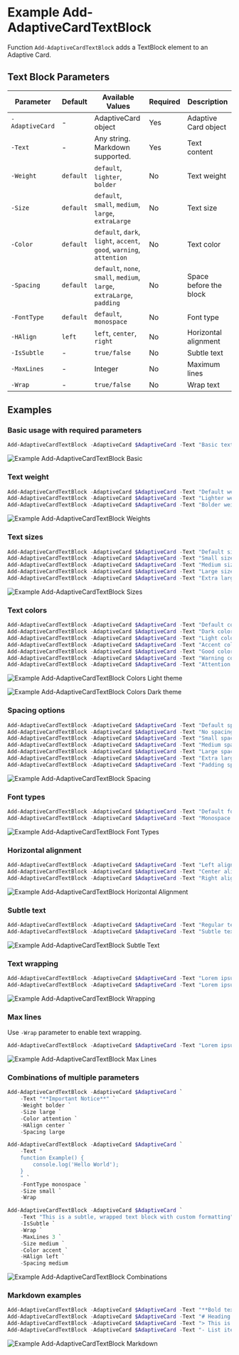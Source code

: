 # Example Add-AdaptiveCardTextBlock

Function `Add-AdaptiveCardTextBlock` adds a TextBlock element to an Adaptive Card.

## Text Block Parameters

| Parameter       | Default   | Available Values                                                       | Required | Description            |
| --------------- | --------- | ---------------------------------------------------------------------- | -------- | ---------------------- |
| `-AdaptiveCard` | -         | AdaptiveCard object                                                    | Yes      | Adaptive Card object   |
| `-Text`         | -         | Any string. Markdown supported.                                        | Yes      | Text content           |
| `-Weight`       | `default` | `default`, `lighter`, `bolder`                                         | No       | Text weight            |
| `-Size`         | `default` | `default`, `small`, `medium`, `large`, `extraLarge`                    | No       | Text size              |
| `-Color`        | `default` | `default`, `dark`, `light`, `accent`, `good`, `warning`, `attention`   | No       | Text color             |
| `-Spacing`      | `default` | `default`, `none`, `small`, `medium`, `large`, `extraLarge`, `padding` | No       | Space before the block |
| `-FontType`     | `default` | `default`, `monospace`                                                 | No       | Font type              |
| `-HAlign`       | `left`    | `left`, `center`, `right`                                              | No       | Horizontal alignment   |
| `-IsSubtle`     | -         | `true/false`                                                           | No       | Subtle text            |
| `-MaxLines`     | -         | Integer                                                                | No       | Maximum lines          |
| `-Wrap`         | -         | `true/false`                                                           | No       | Wrap text              |

## Examples

### Basic usage with required parameters

```powershell
Add-AdaptiveCardTextBlock -AdaptiveCard $AdaptiveCard -Text "Basic text block"
```

![Example Add-AdaptiveCardTextBlock Basic](img/example-textblock01.png)

### Text weight

```powershell
Add-AdaptiveCardTextBlock -AdaptiveCard $AdaptiveCard -Text "Default weight text" -Weight default
Add-AdaptiveCardTextBlock -AdaptiveCard $AdaptiveCard -Text "Lighter weight text" -Weight lighter
Add-AdaptiveCardTextBlock -AdaptiveCard $AdaptiveCard -Text "Bolder weight text" -Weight bolder
```

![Example Add-AdaptiveCardTextBlock Weights](img/example-textblock02.png)

### Text sizes

```powershell
Add-AdaptiveCardTextBlock -AdaptiveCard $AdaptiveCard -Text "Default size text" -Size default
Add-AdaptiveCardTextBlock -AdaptiveCard $AdaptiveCard -Text "Small size text" -Size small
Add-AdaptiveCardTextBlock -AdaptiveCard $AdaptiveCard -Text "Medium size text" -Size medium
Add-AdaptiveCardTextBlock -AdaptiveCard $AdaptiveCard -Text "Large size text" -Size large
Add-AdaptiveCardTextBlock -AdaptiveCard $AdaptiveCard -Text "Extra large size text" -Size extraLarge
```

![Example Add-AdaptiveCardTextBlock Sizes](img/example-textblock03.png)

### Text colors

```powershell
Add-AdaptiveCardTextBlock -AdaptiveCard $AdaptiveCard -Text "Default color text" -Color default
Add-AdaptiveCardTextBlock -AdaptiveCard $AdaptiveCard -Text "Dark color text" -Color dark
Add-AdaptiveCardTextBlock -AdaptiveCard $AdaptiveCard -Text "Light color text" -Color light
Add-AdaptiveCardTextBlock -AdaptiveCard $AdaptiveCard -Text "Accent color text" -Color accent
Add-AdaptiveCardTextBlock -AdaptiveCard $AdaptiveCard -Text "Good color text" -Color good
Add-AdaptiveCardTextBlock -AdaptiveCard $AdaptiveCard -Text "Warning color text" -Color warning
Add-AdaptiveCardTextBlock -AdaptiveCard $AdaptiveCard -Text "Attention color text" -Color attention
```

![Example Add-AdaptiveCardTextBlock Colors Light theme](img/example-textblock04.png)

![Example Add-AdaptiveCardTextBlock Colors Dark theme](img/example-textblock05.png)

### Spacing options

```powershell
Add-AdaptiveCardTextBlock -AdaptiveCard $AdaptiveCard -Text "Default spacing" -Spacing default
Add-AdaptiveCardTextBlock -AdaptiveCard $AdaptiveCard -Text "No spacing" -Spacing none
Add-AdaptiveCardTextBlock -AdaptiveCard $AdaptiveCard -Text "Small spacing" -Spacing small
Add-AdaptiveCardTextBlock -AdaptiveCard $AdaptiveCard -Text "Medium spacing" -Spacing medium
Add-AdaptiveCardTextBlock -AdaptiveCard $AdaptiveCard -Text "Large spacing" -Spacing large
Add-AdaptiveCardTextBlock -AdaptiveCard $AdaptiveCard -Text "Extra large spacing" -Spacing extraLarge
Add-AdaptiveCardTextBlock -AdaptiveCard $AdaptiveCard -Text "Padding spacing" -Spacing padding
```

![Example Add-AdaptiveCardTextBlock Spacing](img/example-textblock06.png)

### Font types

```powershell
Add-AdaptiveCardTextBlock -AdaptiveCard $AdaptiveCard -Text "Default font type" -FontType default
Add-AdaptiveCardTextBlock -AdaptiveCard $AdaptiveCard -Text "Monospace font type" -FontType monospace
```

![Example Add-AdaptiveCardTextBlock Font Types](img/example-textblock07.png)

### Horizontal alignment

```powershell
Add-AdaptiveCardTextBlock -AdaptiveCard $AdaptiveCard -Text "Left aligned text" -HAlign left
Add-AdaptiveCardTextBlock -AdaptiveCard $AdaptiveCard -Text "Center aligned text" -HAlign center
Add-AdaptiveCardTextBlock -AdaptiveCard $AdaptiveCard -Text "Right aligned text" -HAlign right
```

![Example Add-AdaptiveCardTextBlock Horizontal Alignment](img/example-textblock08.png)

### Subtle text

```powershell
Add-AdaptiveCardTextBlock -AdaptiveCard $AdaptiveCard -Text "Regular text" # Not subtle
Add-AdaptiveCardTextBlock -AdaptiveCard $AdaptiveCard -Text "Subtle text" -IsSubtle
```

![Example Add-AdaptiveCardTextBlock Subtle Text](img/example-textblock09.png)

### Text wrapping

```powershell
Add-AdaptiveCardTextBlock -AdaptiveCard $AdaptiveCard -Text "Lorem ipsum dolor sit amet, consectetur adipiscing elit, sed do eiusmod tempor incididunt ut labore et dolore magna aliqua."
Add-AdaptiveCardTextBlock -AdaptiveCard $AdaptiveCard -Text "Lorem ipsum dolor sit amet, consectetur adipiscing elit, sed do eiusmod tempor incididunt ut labore et dolore magna aliqua." -Wrap
```

![Example Add-AdaptiveCardTextBlock Wrapping](img/example-textblock11.png)

### Max lines

Use `-Wrap` parameter to enable text wrapping.

```powershell
Add-AdaptiveCardTextBlock -AdaptiveCard $AdaptiveCard -Text "Lorem ipsum dolor sit amet, consectetur adipiscing elit, sed do eiusmod tempor incididunt ut labore et dolore magna aliqua. Ut enim ad minim veniam, quis nostrud exercitation ullamco laboris nisi ut aliquip ex ea commodo consequat." -MaxLines 2  -Wrap
```

![Example Add-AdaptiveCardTextBlock Max Lines](img/example-textblock10.png)

### Combinations of multiple parameters

```powershell
Add-AdaptiveCardTextBlock -AdaptiveCard $AdaptiveCard `
    -Text "**Important Notice**" `
    -Weight bolder `
    -Size large `
    -Color attention `
    -HAlign center `
    -Spacing large

Add-AdaptiveCardTextBlock -AdaptiveCard $AdaptiveCard `
    -Text "
    function Example() {
        console.log('Hello World');
    }
    " `
    -FontType monospace `
    -Size small `
    -Wrap

Add-AdaptiveCardTextBlock -AdaptiveCard $AdaptiveCard `
    -Text "This is a subtle, wrapped text block with custom formatting" `
    -IsSubtle `
    -Wrap `
    -MaxLines 3 `
    -Size medium `
    -Color accent `
    -HAlign left `
    -Spacing medium
```

![Example Add-AdaptiveCardTextBlock Combinations](img/example-textblock12.png)

### Markdown examples

```powershell
Add-AdaptiveCardTextBlock -AdaptiveCard $AdaptiveCard -Text "**Bold text** and *italic text*"
Add-AdaptiveCardTextBlock -AdaptiveCard $AdaptiveCard -Text "# Heading `n## Heading 2"
Add-AdaptiveCardTextBlock -AdaptiveCard $AdaptiveCard -Text "> This is a blockquote"
Add-AdaptiveCardTextBlock -AdaptiveCard $AdaptiveCard -Text "- List item 1`n- List item 2"
```

![Example Add-AdaptiveCardTextBlock Markdown](img/example-textblock13.png)
